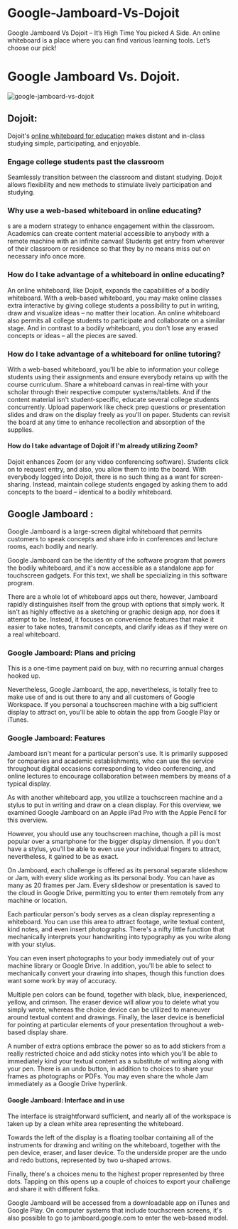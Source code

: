 # Google-Jamboard-Vs-Dojoit
Google Jamboard Vs Dojoit – It’s High Time You picked A Side. An online whiteboard is a place where you can find various learning tools. Let’s choose our pick!

# Google Jamboard Vs. Dojoit.

![google-jamboard-vs-dojoit](https://blogger.googleusercontent.com/img/a/AVvXsEgOHGDlNLZ8O323Y5ZskCo4o7_nXsp65DIUV06GJoIzQ25JMPA9-ukbpO0dBlC41YBrsazfo-Z4hHHexOBVRbmZdaqhvBCm8cfV9U5qANxnT6259eDeg-ejancNfbrcS_46KbgVhcNvhGUKgmC5Su4INSSS6PPwpfXKa3PpHzG8ZvagK_Uwq77gsGIrPw=w640-h314)

## Dojoit:

Dojoit&#39;s [online whiteboard for education](https://www.dojoit.com/online-whiteboard-for-education) makes distant and in-class studying simple, participating, and enjoyable.

### Engage college students past the classroom

Seamlessly transition between the classroom and distant studying. Dojoit allows flexibility and new methods to stimulate lively participation and studying.

### Why use a web-based whiteboard in online educating?


s are a modern strategy to enhance engagement within the classroom. Academics can create content material accessible to anybody with a remote machine with an infinite canvas! Students get entry from wherever of their classroom or residence so that they by no means miss out on necessary info once more.

### How do I take advantage of a whiteboard in online educating?

An online whiteboard, like Dojoit, expands the capabilities of a bodily whiteboard. With a web-based whiteboard, you may make online classes extra interactive by giving college students a possibility to put in writing, draw and visualize ideas – no matter their location. An online whiteboard also permits all college students to participate and collaborate on a similar stage. And in contrast to a bodily whiteboard, you don&#39;t lose any erased concepts or ideas – all the pieces are saved.

### How do I take advantage of a whiteboard for online tutoring?

With a web-based whiteboard, you&#39;ll be able to information your college students using their assignments and ensure everybody retains up with the course curriculum. Share a whiteboard canvas in real-time with your scholar through their respective computer systems/tablets. And if the content material isn&#39;t student-specific, educate several college students concurrently. Upload paperwork like check prep questions or presentation slides and draw on the display freely as you&#39;ll on paper. Students can revisit the board at any time to enhance recollection and absorption of the supplies.

#### How do I take advantage of Dojoit if I&#39;m already utilizing Zoom?

Dojoit enhances Zoom (or any video conferencing software). Students click on to request entry, and also, you allow them to into the board. With everybody logged into Dojoit, there is no such thing as a want for screen-sharing. Instead, maintain college students engaged by asking them to add concepts to the board – identical to a bodily whiteboard.

## **Google Jamboard** :

Google Jamboard is a large-screen digital whiteboard that permits customers to speak concepts and share info in conferences and lecture rooms, each bodily and nearly.

Google Jamboard can be the identity of the software program that powers the bodily whiteboard, and it&#39;s now accessible as a standalone app for touchscreen gadgets. For this text, we shall be specializing in this software program.

There are a whole lot of whiteboard apps out there, however, Jamboard rapidly distinguishes itself from the group with options that simply work. It isn&#39;t as highly effective as a sketching or graphic design app, nor does it attempt to be. Instead, it focuses on convenience features that make it easier to take notes, transmit concepts, and clarify ideas as if they were on a real whiteboard.

### Google Jamboard: Plans and pricing

This is a one-time payment paid on buy, with no recurring annual charges hooked up.

Nevertheless, Google Jamboard, the app, nevertheless, is totally free to make use of and is out there to any and all customers of Google Workspace. If you personal a touchscreen machine with a big sufficient display to attract on, you&#39;ll be able to obtain the app from Google Play or iTunes.

### Google Jamboard: Features

Jamboard isn&#39;t meant for a particular person&#39;s use. It is primarily supposed for companies and academic establishments, who can use the service throughout digital occasions corresponding to video conferencing, and online lectures to encourage collaboration between members by means of a typical display.

As with another whiteboard app, you utilize a touchscreen machine and a stylus to put in writing and draw on a clean display. For this overview, we examined Google Jamboard on an Apple iPad Pro with the Apple Pencil for this overview.

However, you should use any touchscreen machine, though a pill is most popular over a smartphone for the bigger display dimension. If you don&#39;t have a stylus, you&#39;ll be able to even use your individual fingers to attract, nevertheless, it gained to be as exact.

On Jamboard, each challenge is offered as its personal separate slideshow or Jam, with every slide working as its personal body. You can have as many as 20 frames per Jam. Every slideshow or presentation is saved to the cloud in Google Drive, permitting you to enter them remotely from any machine or location.

Each particular person&#39;s body serves as a clean display representing a whiteboard. You can use this area to attract footage, write textual content, kind notes, and even insert photographs. There&#39;s a nifty little function that mechanically interprets your handwriting into typography as you write along with your stylus.

You can even insert photographs to your body immediately out of your machine library or Google Drive. In addition, you&#39;ll be able to select to mechanically convert your drawing into shapes, though this function does want some work by way of accuracy.

Multiple pen colors can be found, together with black, blue, inexperienced, yellow, and crimson. The eraser device will allow you to delete what you simply wrote, whereas the choice device can be utilized to maneuver around textual content and drawings. Finally, the laser device is beneficial for pointing at particular elements of your presentation throughout a web-based display share.

A number of extra options embrace the power so as to add stickers from a really restricted choice and add sticky notes into which you&#39;ll be able to immediately kind your textual content as a substitute of writing along with your pen. There is an undo button, in addition to choices to share your frames as photographs or PDFs. You may even share the whole Jam immediately as a Google Drive hyperlink.

#### Google Jamboard: Interface and in use

The interface is straightforward sufficient, and nearly all of the workspace is taken up by a clean white area representing the whiteboard.

Towards the left of the display is a floating toolbar containing all of the instruments for drawing and writing on the whiteboard, together with the pen device, eraser, and laser device. To the underside proper are the undo and redo buttons, represented by two u-shaped arrows.

Finally, there&#39;s a choices menu to the highest proper represented by three dots. Tapping on this opens up a couple of choices to export your challenge and share it with different folks.

Google Jamboard will be accessed from a downloadable app on iTunes and Google Play. On computer systems that include touchscreen screens, it&#39;s also possible to go to jamboard.google.com to enter the web-based model.
